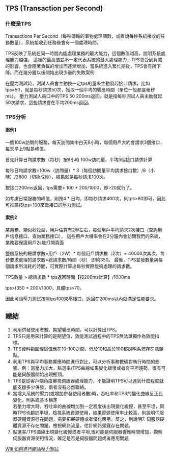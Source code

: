 ## TPS (Transaction per Second)

### 什麼是TPS

Transactions Per Second（每秒傳輸的事物處理個數，或者說每秒系統接收的任務數量），系統接收到任務後會有一個處理時間。

TPS反映了系統在同一時間內能處理業務的最大能力，這個數值越高，說明系統處理能力越強。
這裡的最高值並不一定代表系統的最大處理能力，TPS會受到負載的影響，也會隨著負載的增加而逐漸增加，當系統進入繁忙期後，TPS會有所下降。而在幾分鐘以後開始出現少量的失敗案例

在壓力測試時，測試人員會主動按一定tps的量來主動發起接口請求，比如tps=50，就是每秒請求50次，獲取一個平均的響應時間（單位一般都是毫秒ms）。
壓力測試人員口中的TPS 50 200ms返回，就是指每秒測試人員主動發起50次請求，這些請求會在平均200ms返回。

### TPS分析

#### 案例1

一個100w訪問的服務，每天訪問集中白天8小時，每個用戶大約會請求3個接口，每天早上9點是峰值。

首先計算日均請求數（每秒）按8小時 100w訪問量、平均3個接口請求計算

每秒日均請求數=100w（訪問量）* 3（每個訪問量平均請求接口數）/8（小時）/3600（切換成秒），結果就是每秒請求100次。

按接口200ms返回，tps需要> 100 * 200/1000，即>20就行了。

如考慮日常服務的峰值，則按4 * 日均，即每秒請求400次，則tps>80即可，因此可推薦按tps=100來做接口的壓力測試。

#### 案例2

某業務，類似秒殺型，用戶估算有2W左右，每個用戶平均請求2次接口（查詢用戶信息接口、查詢業務接口）， 這些用戶大機率會在2分鐘內會訪問我們的系統，業務要保證用戶2s能打開頁面

整個系統的總請求數=用戶（2W）* 每個用戶請求數（2次）= 40000次其次，每秒要求處理的請求數=總請求數/時間（秒） 即約350。
最後，TPS並發數量與每個請求所消耗的時間，可實際計算出每秒實際能夠處理的請求數。


TPS數量 > 總請求數 * tps返回時間【按200ms計算】/1000ms

tps>(350 * 200)/1000，具體tps>70。

因此可讓壓力測試按照tps100來壓接口，返回在200ms以內就滿足性能要求。

## 總結

1. 利用併發使用者數、期望響應時間，可以計算出TPS。
2. TPS只是用來計算的是期望值，效能測試過程中的TPS無法單獨作為效能指標。
3. TPS資料範圍理論值應在10-100之間，低於10和高於100都說明系統存在瓶頸點。
4. 利用TPS與平均事務響應時間進行對比，可以分析事務數碼對執行時間的影響。例：當壓力加大，點選率/TPS曲線如果變化緩慢或者有平坦趨勢，很有可能是伺服器開始出現瓶頸。
5. TPS是從客戶端角度審視伺服器處理能力，不能證明TPS可以達到什麼程度就能支援多少併發，兩者沒有必然聯絡。
6. 當增大系統的壓力(或增加併發使用者數)時，吞吐率和TPS的變化曲線呈正比變化，則系統基本穩定   
 若壓力增大時，吞吐率的曲線增加到一定程度後出現變化緩慢，甚至平坦，同時TPS也趨於平坦，檢視系統資源使用，如果資源使用率比較高，則說明伺服器硬體資源存在問題，需要拓展硬體或者優化應用。反之，則說明7. 伺服器硬體資源不存在問題，檢視網路流量，估計網路頻寬存在問題。    
8. 點選率/TPS曲線出現變化緩慢或者平坦,很可能是伺服器響應時間增加，觀察伺服器資源使用情況，確定是否是伺服器問題或者應用問題


[Will 如何進行網站壓力測試](https://blog.miniasp.com/post/2012/10/18/How-to-do-Web-Load-Test)
